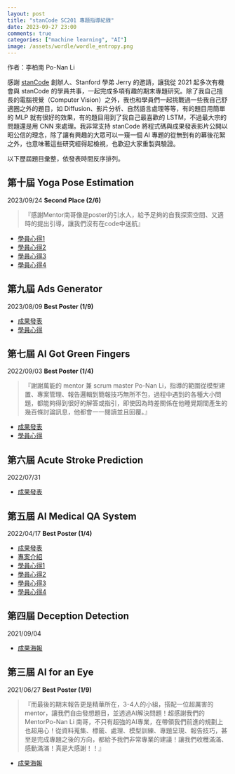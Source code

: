 ```yaml
---
layout: post
title: "stanCode SC201 專題指導紀錄"
date: 2023-09-27 23:00
comments: true
categories: ["machine learning", "AI"]
image: /assets/wordle/wordle_entropy.png
---
```



作者：李柏南 Po-Nan Li

感謝 [stanCode](http://stancode.tw) 創辦人、Stanford 學弟 Jerry 的邀請，讓我從 2021 起多次有機會與 stanCode 的學員共事，一起完成多項有趣的期末專題研究。除了我自己擅長的電腦視覺（Computer Vision）之外，我也和學員們一起挑戰過一些我自己舒適圈之外的題目，如 Diffusion、影片分析、自然語言處理等等，有的題目用簡單的 MLP 就有很好的效果，有的題目用到了我自己最喜歡的 LSTM，不過最大宗的問題還是用 CNN 來處理。我非常支持 stanCode 將程式碼與成果發表影片公開以昭公信的理念，除了讓有興趣的大眾可以一窺一個 AI 專題的從無到有的幕後花絮之外，也意味著這些研究經得起檢視，也歡迎大家重製與驗證。

以下歷屆題目彙整，依發表時間反序排列。

## 第十屆 Yoga Pose Estimation
2023/09/24 **Second Place (2/6)**

> 『感謝Mentor南哥像是poster的引水人，給予足夠的自我探索空間、又適時的提出引導，讓我們沒有在code中迷航』
- [學員心得1](https://www.facebook.com/permalink.php?story_fbid=pfbid0rBo7tdi65G4CniBHXyWVU4GtL9geitH4m3hqZhHX4ksg11YmyznAQBuH84DWsLXvl&id=100000153511616&__cft__[0]=AZU8JOAoeMQFQOhTHzlj9EurXqTb0mvFVOSnz_4zywHcmc6x3OeqITtA9UzfVOQok-lARAHZS1a-6bS0kemnKL0cRwPXqJ_cuQ_mjJKcVs_ytRFkHGGpfMlI-8u4M0KJL-xwLgrAo5aw4wn29X04hMutZl3pxD0t3tAROFCHdpNC30-08jXvgtChpmnoYJu4tOA&__tn__=%2CO%2CP-R)
- [學員心得2](https://www.facebook.com/permalink.php?story_fbid=pfbid021nDmqzSiHCYz3veXfBpdbtXQv2DMaumKvam55f64o2JnEL8WRGicamUFHWGTJ8kRl&id=100002595715348&__cft__[0]=AZVKIQwgmCLS-NgMMux2BaodXAIlf36r0DgJr1-xYOHel2_aYMDWzO72KX4q5As4RQFn-QCnwdgvI4spcq6u4dVXfBLqerMxPvKuIgRmO5KwaDDKMg2l8lwnGB5_TDQRZMXn_KStXgWa43IuUlYlhEZUbPkaHr5BFCcxZdSPGYBh3Z-5i5zHntsMXxMWNWDloLQ&__tn__=%2CO%2CP-R)
- [學員心得3](https://www.facebook.com/permalink.php?story_fbid=pfbid0rWMvy61mtxafTrZMTxZGjEL39M2pvvNWG96JtNtK7y6vuzDKHacou7QpS57EQAWVl&id=100001960224267&__cft__[0]=AZU4fLst0jIhMfVsIiSza8HiehnPQeflfEQ0rnAHtlKG8rhQ7gaHT_GQGOL-6yv7JRW7e_mBAGf_snqsQQQldoCimEpEXbIPT-EZuf2_7NMa1hdpH3PuVmaAt5aDKU7DtwMFIsHHrVhwnt9oelqpZMiGRSJ9cFKzRLTyozo3p7KMeYc_QvEepNiSj1nFaFOonwg&__tn__=%2CO%2CP-R)
- [學員心得4](https://www.facebook.com/yang.duo.9655/posts/pfbid0VfJ9wMLsvAZAa26z2JMhQaQdwym89hVB5brHSdFRUziHZrXyCBDkkaNv6rqBAkeZl?__cft__[0]=AZWsXmnXRVqaVk9gnuNv4nBpPimPMIdx56fZTJlC_V3TZHAWJBjlEU6Jt6Cs2y4jCFc49hqzhuYrXXNNaIIOacOHu5HWbkYhN6Z6eR9f9pUkNQivs3ebJ6QJvH-3A1S6j0pmwW1efUfgahl86r0MvNpAEGk9hbpPL_qAgrZEHCKhw1ZOzHZ_jI7LOzLOsJTvEkI&__tn__=%2CO*F)


## 第九屆 Ads Generator
2023/08/09 **Best Poster (1/9)**

- [成果發表](https://youtu.be/h_yH907qU1E?si=MDL5J8ksSUJzQpdI)
- [學員心得](https://www.facebook.com/coco.cheng.tw/posts/pfbid0276xX2w5an9hXBu3X5uPxiMZGi2bjt2oK5MnqTffC21rQVrsGbrFbbV8PXZBwsdfvl?__cft__[0]=AZXa5CF2vx15H9_HulW4seKplk2CZfWn3HeliPiI0ZPKLOqrQMLTaWLOhd6LyTWiz7V_6fuk4hb7EBhv3jzAiIRQDCPKm3QO1z4fMGyr8e9niW7k5kA5ZFqh3MfkGL-cWiftONGPN-I1AiROl0FV3gakvqlUDMX7GHl31llYkDqgGw&__tn__=%2CO%2CP-R)


## 第七屆 AI Got Green Fingers
2022/09/03 **Best Poster (1/4)**

> 『謝謝萬能的 mentor 兼 scrum master Po-Nan Li，指導的範圍從模型建置、專案管理、報告邏輯到簡報技巧無所不包，過程中遇到的各種大小問題，都能夠得到很好的解答或指引，即使因為時差關係在他睡覺期間產生的幾百條討論訊息，他都會一一閱讀並且回覆。』

- [成果發表](https://youtu.be/rz4oRvQK7O4?si=WPEP0gFErusAemGG)
- [學員心得](https://www.facebook.com/harker1987/posts/pfbid02UYKFhYNp7D1bNRpitnSfLmopEcnFpFXxC9GsqetNrVqpzMYE3YAN4nRxSwVqNWp8l?__cft__[0]=AZXE3IXXfX4ExfUpVhrRK_hd6g9eiwsyQ7QTDRvCy4B37rA_4ifiz42ZWyJXo4IyXT7t1Q6ur1y_Ipkec0OTEXzyjSE5WKzjCEmuXfp2DIzBxhd6TzEm00AnzDcDR3aOSf04CN4UHpThgYAvvLQkV-XaCJzfEiGRFEyRK33o_1LxY8ZEyyRCM7RgUW3Iztpoj_o&__tn__=%2CO%2CP-R)


## 第六屆 Acute Stroke Prediction
2022/07/31

- [成果發表](https://youtu.be/-fyW02M-5x4?si=jlgcXrS1vGtDWCGB)


## 第五屆 AI Medical QA System
2022/04/17 **Best Poster (1/4)**

- [成果發表](https://youtu.be/zcYt6d5456E?si=GYp2ePpWhw1sk1an)
- [專案介紹](https://medium.com/@sc201groupc/一問醫答ai-in-medical-qa-system-上-c1df60454862)
- [學員心得1](https://www.facebook.com/permalink.php?story_fbid=pfbid024kzUsr5GoKmVYcxdefDzwybDXSXjBeoeMY5v5jwdH5A7UT6VUeWVqg71vkdLhApcl&id=100001918905550&__cft__[0]=AZVdplvgTIyKT5dVydLrXFjJRffnwtvKSyYDiTeD9H7fjBX-O0A2XeS0cGK8x_UVemBbbCQtoPfJ4DFzfNojb2eQUq64GHqhFUYn58xUIeypgqG4q3lTju5AuyVNNYpd1d5U_fr_aVCBDUe1UiFxkmYMNk0JXIZ9SczEDb4mk8yyxS5gCxzKtMdliKGa4cVSbjc&__tn__=%2CO%2CP-R)
- [學員心得2](https://www.facebook.com/Fengpokai/posts/pfbid0275yWb7HcRVZfv7RRWnHeNU4GeNKWLTkjU4KurKQH2ed2WxVdoGNTYTLVLfWHJzjal?__cft__[0]=AZUCEA2mpbBfVStktHOWonKvAsDtwIgbw1JIKFGr7wVnPVh5bJ69pTigNn_-K1unbGyQU4bkk-ulkx48Q_I41tOBh2cM7Gu0Z0rBBY6QYIdhHGshAS6M3D60_dCd0WWmP6Br3_UV11Iz8Lcego4TUBjax9W4iP9hcbtyn3EFfP9g_cfQKvmOTKu7VLkeMEpkJrk&__tn__=%2CO%2CP-R)
- [學員心得3](https://www.facebook.com/permalink.php?story_fbid=pfbid093t9kx1oz6QPWmLQNhtrfntHprZEG7XHZX2VbJTQ3TQUYBadjFZUzeQggWoT5ebDl&id=100000346367142&__cft__[0]=AZXxyjxscWpCHs8R32Bo6HZogkNHQ7zalLYhel2wmcT7krDmLSOfOrgLQY47WeuIPbIvOC_s-lInKxAi5D5oLGIutlkh4F4Ih02VXSVxNGHirASfOA3mKycIf-ubwXvMcDXIrEaCCCw1r3wkVBOLEHHqZ4Y_RIPWYmfFbL9RAVvryw&__tn__=%2CO%2CP-R)
- [學員心得4](https://www.facebook.com/yingjou.wu.7/posts/pfbid02gKGM7zUPARj3bP38Pfdaqd5wsNG2i4GcaTYwT3p6cgCaxz4KCdu6c7QsJxENfHbl?__cft__[0]=AZXgCvo0Tj3Sx4SKZDdtxO3oe1MphyrwYq0GvZGHB4hxLq9HpntuNvDbjteliIyz-0j_fSxWNE_ZUmA_od6GOsSUHfMA8ZUG_vLGEoqIno-zbS6FVu-d2lCggXe1QvWcDbA-pAHrdVKK8zoOmUJmeUsOVO0SjPYsILn2V5UmIxuQ_g&__tn__=%2CO%2CP-R)


## 第四屆 Deception Detection
2021/09/04

- [成果海報](https://www.facebook.com/stancode.tw/photos/a.755333328162910/1522645481431687/?__tn__=%2CO*F)


## 第三屆 AI for an Eye
2021/06/27 **Best Poster (1/9)**

> 『而最後的期末報告更是精華所在，3-4人的小組，搭配一位超厲害的mentor，讓我們自由發想題目，並透過AI解決問題！超感謝我們的MentorPo-Nan Li  南哥，不只有超強的AI專業，在帶領我們前進的規劃上也超用心！從資料蒐集、標籤、處理、模型訓練、專題呈現、報告技巧，甚至是完成專題之後的方向，都給予我們非常專業的建議！讓我們收穫滿滿、感動滿滿！真是大感謝！！』

- [成果海報](https://www.facebook.com/stancode.tw/photos/a.755333328162910/1473547419674827/?__tn__=%2CO*F)
